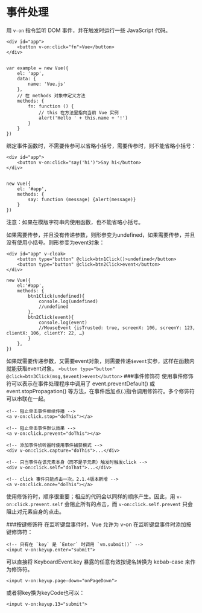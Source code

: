 事件处理
===================
用 `v-on` 指令监听 DOM 事件，并在触发时运行一些 JavaScript 代码。

    <div id="app">
        <button v-on:click="fn">Vue</button>
    </div>

 
    var example = new Vue({
        el: 'app',
        data: {
            name: 'Vue.js'
        },
        // 在 methods 对象中定义方法
        methods: {
            fn: function () {
                // this 在方法里指向当前 Vue 实例
                alert('Hello ' + this.name + '!')
            }
        }
    })

绑定事件函数时，不需要传参可以省略小括号，需要传参时，则不能省略小括号：

    <div id="app">
        <button v-on:click="say('hi')">Say hi</button>
    </div>


    new Vue({
        el: '#app',
        methods: {
            say: function (message) {alert(message)}
        }
    })

注意：如果在模版字符串内使用函数，也不能省略小括号。

如果需要传参，并且没有传递参数，则形参变为undefined，如果需要传参，并且没有使用小括号。则形参变为event对象：

    <div id="app" v-cloak>
		<button type="button" @click=btn1Click()>undefined</button>
		<button type="button" @click=btn2Click>event</button>
	</div>
    
    new Vue({
        el:'#app',
        methods: {
            btn1Click(undefined){
                console.log(undefined)
                //undefined
            },
            btn2Click(event){
                console.log(event)
                //MouseEvent {isTrusted: true, screenX: 106, screenY: 123, clientX: 106, clientY: 22, …}
            }
        },
    })    
如果既需要传递参数，又需要event对象，则需要传递`$event`实参，这样在函数内就能获取event对象。
``
<button type="button" @click=btn3Click(msg,$event)>event</button>
``
###事件修饰符
使用事件修饰符可以表示在事件处理程序中调用了 event.preventDefault() 或 event.stopPropagation() 等方法，在事件后加点(.)指令调用修饰符。多个修饰符可以串联在一起。

    <!-- 阻止单击事件继续传播 -->
    <a v-on:click.stop="doThis"></a>

    <!-- 阻止单击事件默认效果 -->
    <a v-on:click.prevent="doThis"></a>

    <!-- 添加事件侦听器时使用事件捕获模式 -->
    <div v-on:click.capture="doThis">...</div>

    <!-- 只当事件在该元素本身（而不是子元素）触发时触发click -->
    <div v-on:click.self="doThat">...</div>

    <!-- click 事件只能点击一次，2.1.4版本新增 -->
    <a v-on:click.once="doThis"></a>
使用修饰符时，顺序很重要；相应的代码会以同样的顺序产生。因此，用 `v-on:click.prevent.self` 会阻止所有的点击，而 `v-on:click.self.prevent` 只会阻止对元素自身的点击。

###按键修饰符
在监听键盘事件时，Vue 允许为 v-on 在监听键盘事件时添加按键修饰符：

    <!-- 只有在 `key` 是 `Enter` 时调用 `vm.submit()` -->
    <input v-on:keyup.enter="submit">
可以直接将 KeyboardEvent.key 暴露的任意有效按键名转换为 kebab-case 来作为修饰符。

    <input v-on:keyup.page-down="onPageDown">

或者将key换为keyCode也可以：

    <input v-on:keyup.13="submit">